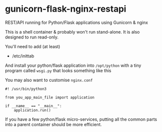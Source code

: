 # gunicorn-flask-nginx-restapi
REST/API running for Python/Flask applications using Gunicorn &amp; nginx

This is a shell container & probably won't run stand-alone. It is also
designed to run read-only.

You'll need to add (at least)

- /etc/inittab

And install your python/flask application into `/opt/python` with a tiny program called
`wsgi.py` that looks something like this

You may also want to customise `nginx.conf`

```
#! /usr/bin/python3

from you_app_main_file import application

if __name__ == "__main__":
    application.run()
```

If you have a few python/flask micro-services, putting all the common parts
into a parent container should be more efficient.
